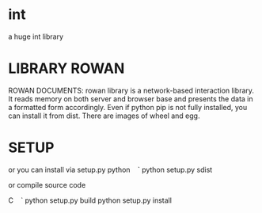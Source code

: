 # int
a huge int library
# LIBRARY ROWAN
ROWAN DOCUMENTS:
rowan library is a network-based interaction library. It reads memory on both server and browser base and presents the data in a formatted form accordingly. Even if python pip is not fully installed, you can install it from dist. There are images of wheel and egg.
# SETUP
or you can install via setup.py
python ` ` `
python setup.py sdist

or
compile source code

C ` ` `
python setup.py build
python setup.py install
